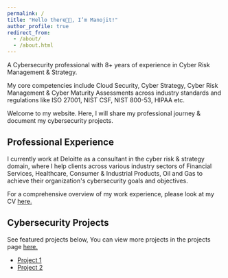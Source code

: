 ```yaml
---
permalink: /
title: "Hello there👋🏼, I’m Manojit!"
author_profile: true
redirect_from: 
  - /about/
  - /about.html
---
```


A Cybersecurity professional with 8+ years of experience in Cyber Risk Management & Strategy.

My core competencies include Cloud Security, Cyber Strategy, Cyber Risk Management & Cyber Maturity Assessments across industry standards and regulations like ISO 27001, NIST CSF, NIST 800-53, HIPAA etc.

Welcome to my website. Here, I will share my professional journey & document my cybersecurity projects.

## Professional Experience

I currently work at Deloitte as a consultant in the cyber risk & strategy domain, where I help clients across various industry sectors of Financial Services, Healthcare, Consumer & Industrial Products, Oil and Gas to achieve their organization's cybersecurity goals and objectives. 

For a comprehensive overview of my work experience, please look at my CV [here.](https://manojitnath.github.io/files/CV.pdf)

## Cybersecurity Projects

See featured projects below, You can view more projects in the projects page [here.](https://manojitnath.github.io/portfolio/)

- [Project 1](https://manojitnath.github.io/portfolio/portfolio-1/)
- [Project 2](https://manojitnath.github.io/portfolio/portfolio-2/)
